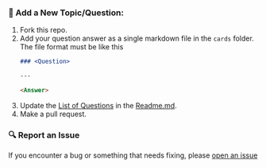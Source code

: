 ### 📝 Add a New Topic/Question:
1. Fork this repo.
2. Add your question answer as a single markdown file in the `cards` folder. The file format must be like this
    ```markdown
    ### <Question>

    ---

    <Answer>
    ```
3. Update the [List of Questions](https://github.com/Koushikphy/ML-FlashCards?tab=readme-ov-file#-list-of-questions) in the [Readme.md](Readme.md).
4. Make a pull request.


### 🔍 Report an Issue
If you encounter a bug or something that needs fixing, please [open an issue](https://github.com/Koushikphy/ML-FlashCards/issues)